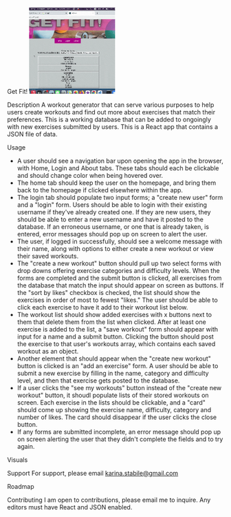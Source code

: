 Get Fit!
![](Preview.gif)  

Description
A workout generator that can serve various purposes to help users create workouts
and find out more about exercises that match their preferences. This is a working
database that can be added to ongoingly with new exercises submitted by users. This is a React app that contains a JSON file of data. 

Usage
- A user should see a navigation bar upon opening the app in the browser, with Home, 
Login and About tabs. These tabs should each be clickable and should change color when 
being hovered over. 
- The home tab should keep the user on the homepage, and bring them back to the homepage 
if clicked elsewhere within the app. 
- The login tab should populate two input forms; a "create new user" form and a "login" form.
Users should be able to login with their existing username if they've already created one. If 
they are new users, they should be able to enter a new username and have it posted to the database. If an erroneous username, or one that is already taken, is entered, error messages should pop up on screen to alert the user. 
- The user, if logged in successfully, should see a welcome message with their name, along with 
options to either create a new workout or view their saved workouts. 
- The "create a new workout" button should pull up two select forms with drop downs offering 
exercise categories and difficulty levels. When the forms are completed and the submit button is clicked, all exercises from the database that match the input should appear on screen as buttons. If the "sort by likes" checkbox is checked, the list should show the exercises in order of most to fewest "likes." The user should be able to click each exercise to have it add to their workout list below.
- The workout list should show added exercises with x buttons next to them that delete them from the list when clicked. After at least one exercise is added to the list, a "save workout" form should appear with input for a name and a submit button. Clicking the button should post the exercise to that user's workouts array, which contains each saved workout as an object. 
- Another element that should appear when the "create new workout" button is clicked is an "add an exercise" form. A user should be able to submit a new exercise by filling in the name, category and difficulty level, and then that exercise gets posted to the database. 
- If a user clicks the "see my workouts" button instead of the "create new workout" button, it shoudl populate lists of their stored workouts on screen. Each exercise in the lists should be clickable, and a "card" should come up showing the exercise name, difficulty, category and number of likes. The card should disappear if the user clicks the close button. 
- If any forms are submitted incomplete, an error message should pop up on screen alerting the user that they didn't complete the fields and to try again.

Visuals

Support
For support, please email karina.stabile@gmail.com

Roadmap

Contributing
I am open to contributions, please email me to inquire. Any editors must have React and JSON enabled. 
